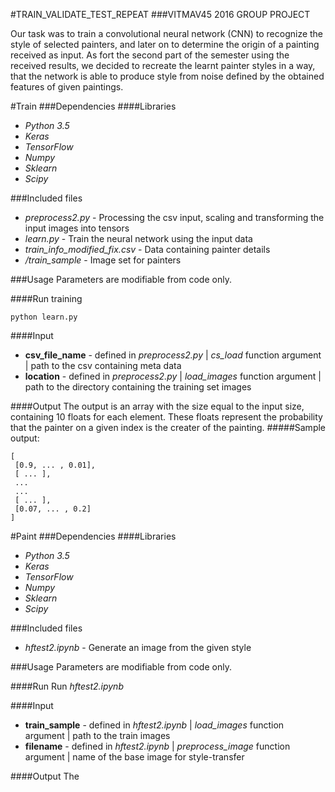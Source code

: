 #TRAIN_VALIDATE_TEST_REPEAT
###VITMAV45 2016 GROUP PROJECT

Our task was to train a convolutional neural network (CNN)  to recognize the style of selected painters, and later on to determine the origin of a painting received as input. As fort the second part of the semester using the received results, we decided to recreate the learnt painter styles in a way, that the network is able to produce style from noise defined by the obtained features of given paintings.

#Train 
###Dependencies 
####Libraries
* _Python 3.5_
* _Keras_
* _TensorFlow_
* _Numpy_
* _Sklearn_
* _Scipy_

###Included files
* _preprocess2.py_ - Processing the csv input, scaling and transforming the input images into tensors
* _learn.py_ - Train the neural network using the input data
* _train_info_modified_fix.csv_ - Data containing painter details
* _/train_sample_ - Image set for painters

###Usage
Parameters are modifiable from code only. 

####Run training
```
python learn.py
```

####Input 
* **csv_file_name** - defined in _preprocess2.py_ | _cs_load_ function argument | path to the csv containing meta data 
* **location** - defined in _preprocess2.py_ | _load_images_ function argument | path to the directory containing the training set images

####Output
The output is an array with the size equal to the input size, containing 10 floats for each element. These floats represent the probability that the painter on a given index is the creater of the painting.
#####Sample output:
```
[ 
 [0.9, ... , 0.01],
 [ ... ],
 ...
 ...
 [ ... ],
 [0.07, ... , 0.2]
]
```

#Paint
###Dependencies 
####Libraries
* _Python 3.5_
* _Keras_
* _TensorFlow_
* _Numpy_
* _Sklearn_
* _Scipy_


###Included files
* _hftest2.ipynb_ - Generate an image from the given style

###Usage
Parameters are modifiable from code only. 

####Run
Run _hftest2.ipynb_

####Input 
* **train_sample** - defined in _hftest2.ipynb_ | _load_images_ function argument | path to the train images
* **filename** - defined in _hftest2.ipynb_ | _preprocess_image_ function argument | name of the base image for style-transfer

####Output
The 
